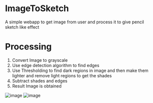 # ImageToSketch
A simple webapp to get image from user and process it to give pencil sketch like effect

# Processing
1) Convert Image to grayscale
2) Use edge detection algorithm to find edges
3) Use Thresholding to find dark regions in image and then make them lighter and remove light regions to get the shades
4) Subtract shades and edges
5) Result Image is obtained

![image](https://github.com/Ensify/ImageToSketch/assets/95363622/9168b7fd-5aaf-47d9-a898-a1cd8cfd4dd7)
![image](https://github.com/Ensify/ImageToSketch/assets/95363622/1f83df6c-77e4-4f20-bce9-0c15d5a24d2f)


